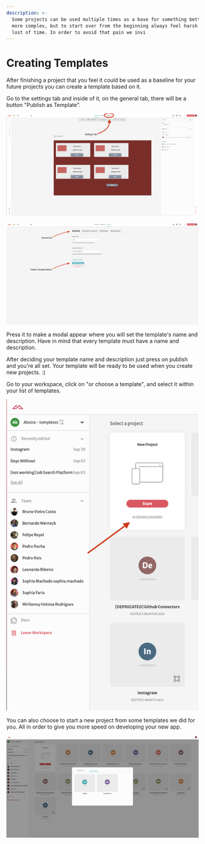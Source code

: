 ```yaml
---
description: >-
  Some projects can be used multiple times as a base for something better and
  more complex, but to start over from the beginning always feel harsh and a
  lost of time. In order to avoid that pain we invi
---
```


# Creating Templates

After finishing a project that you feel it could be used as a baseline for your future projects you can create a template based on it.

Go to the settings tab and inside of it, on the general tab, there will be a button "Publish as Template".

![](<../../.gitbook/assets/Screen Shot 2021-11-17 at 16.55.14.png>)

![](<../../.gitbook/assets/Screen Shot 2021-11-17 at 16.55.32.png>)

Press it to make a modal appear where you will set the template's name and description. Have in mind that every template must have a name and description.

After deciding your template name and description just press on publish and you're all set. Your template will be ready to be used when you create new projects. :)

Go to your workspace, click on "or choose a template", and select it within your list of templates.

![](<../../.gitbook/assets/Screen Shot 2021-11-17 at 17.27.01.png>)

You can also choose to start a new project from some templates we did for you. All in order to give you more speed on developing your new app.

![](<../../.gitbook/assets/Screen Shot 2021-11-17 at 17.29.49.png>)
